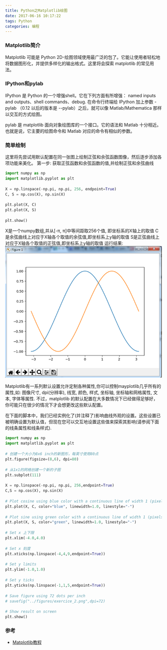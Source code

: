 ```yaml
---
title: Python之Matplotlib绘图
date: 2017-06-16 10:17:22
tags: Python
categories: 编程
---
```

### Matplotlib简介
Matplotlib 可能是 Python 2D-绘图领域使用最广泛的包了。它能让使用者轻松地将数据图形化，并提供多样化的输出格式。这里将会探索 matplotlib 的常见用法。

### IPython和pylab
IPython 是 Python 的一个增强shell。它在下列方面有所增强： named inputs and outputs、shell commands、debug. 在命令行终端给 IPython 加上参数 -pylab （0.12 以后的版本是 --pylab）之后，就可以像 Matlab/Mathematica 那样以交互的方式绘图。

pylab 是 matplotlib 面向对象绘图库的一个接口。它的语法和 Matlab 十分相近。也就是说，它主要的绘图命令和 Matlab 对应的命令有相似的参数。

### 简单绘制
这里将先尝试用默认配置在同一张图上绘制正弦和余弦函数图像，然后逐步添加各项功能来美化。
第一步: 获取正弦函数和余弦函数的值,并绘制正弦和余弦曲线

```python
import numpy as np
import matplotlib.pyplot as plt

X = np.linspace(-np.pi, np.pi, 256, endpoint=True)
C, S = np.cos(X), np.sin(X)

plt.plot(X, C)
plt.plot(X, S)

plt.show()
```

X是一个numpy数组,并从[-π, π]中等间距取256个值, 即坐标系的X轴上的取值
C是余弦曲线上对应于X轴各个取值的余弦值,即坐标系上y轴的取值
S是正弦曲线上对应于X轴各个取值的正弦值,即坐标系上y轴的取值
运行结果:
![](python-matplotlib-2017-06-16/1.png)

Matplotlib有一系列默认设置允许定制各种属性,你可以控制mayplotlib几乎所有的属性,如:
图像尺寸, dpi(分辨率), 线宽, 颜色, 样式, 坐标轴, 坐标轴和网格属性, 文本, 字体等属性. 不过，matplotlib 的默认配置在大多数情况下已经做得足够好，你可能只在很少的情况下才会想更改这些默认配置。

在下面的脚本中，我们已经实例化了(并注释了)影响曲线外观的设置。这些设置已被明确设置为默认值，但现在您可以交互地设置这些值来探索其影响(请参阅下面的线条属性和线条样式).
```python
import numpy as np
import matplotlib.pyplot as plt

# 创建一个大小为8x6 inch的新图形，每英寸使用80点
plt.figure(figsize=(8,6), dpi=80)

# 从1x1的网格创建一个新的子图
plt.subplot(111)

X = np.linspace(-np.pi, np.pi, 256,endpoint=True)
C,S = np.cos(X), np.sin(X)

# Plot cosine using blue color with a continuous line of width 1 (pixels)
plt.plot(X, C, color="blue", linewidth=1.0, linestyle="-")

# Plot sine using green color with a continuous line of width 1 (pixels)
plt.plot(X, S, color="green", linewidth=1.0, linestyle="-")

# Set x 上下限
plt.xlim(-4.0,4.0)

# Set x 刻度
plt.xticks(np.linspace(-4,4,9,endpoint=True))

# Set y limits
plt.ylim(-1.0,1.0)

# Set y ticks
plt.yticks(np.linspace(-1,1,5,endpoint=True))

# Save figure using 72 dots per inch
# savefig("../figures/exercice_2.png",dpi=72)

# Show result on screen
plt.show()
```













### 参考
* [Matplotlib教程](http://www.labri.fr/perso/nrougier/teaching/matplotlib/)